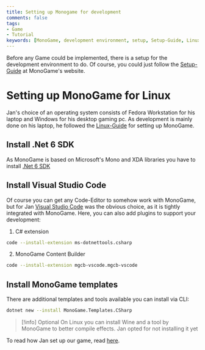 ```yaml
---
title: Setting up Monogame for development
comments: false
tags: 
- Game
- Tutorial
keywords: [MonoGame, development environment, setup, Setup-Guide, Linux, Fedora, Windows, operating system, Linux-Guide, .Net 6 SDK, Microsoft, Mono, XNA, Visual Studio Code, code editor, plugins, C# extension, MonoGame Content Builder, CLI, templates, Wine, effects, game, project]
---
```

Before any Game could be implemented, there is a setup for the development environment to do. Of course, you could just follow the [Setup-Guide](https://docs.monogame.net/articles/getting_started/0_getting_started.html) at MonoGame's website.

# Setting up MonoGame for Linux
Jan's choice of an operating system consists of Fedora Workstation for his laptop and Windows for his desktop gaming pc. As development is mainly done on his laptop, he followed the [Linux-Guide](https://docs.monogame.net/articles/getting_started/1_setting_up_your_development_environment_ubuntu.html) for setting up MonoGame.

## Install .Net 6 SDK
As MonoGame is based on Microsoft's Mono and XDA libraries you have to install [.Net 6 SDK](https://dotnet.microsoft.com/en-us/download/dotnet/6.0)
## Install Visual Studio Code
Of course you can get any Code-Editor to somehow work with MonoGame, but for Jan [Visual Studio Code](https://code.visualstudio.com/download) was the obvious choice, as it is tightly integrated with MonoGame.
Here, you can also add plugins to support your development:
1. C# extension 
```zsh
code --install-extension ms-dotnettools.csharp
```
2. MonoGame Content Builder 
```zsh
code --install-extension mgcb-vscode.mgcb-vscode
```

## Install MonoGame templates
There are additional templates and tools available you can install via CLI:
```zsh
dotnet new --install MonoGame.Templates.CSharp
```

> [!info] Optional
> On Linux you can install Wine and a tool by MonoGame to better compile effects. Jan opted for not installing it yet

To read how Jan set up our game, read [here](notes/Creating%20a%20Project.md).
